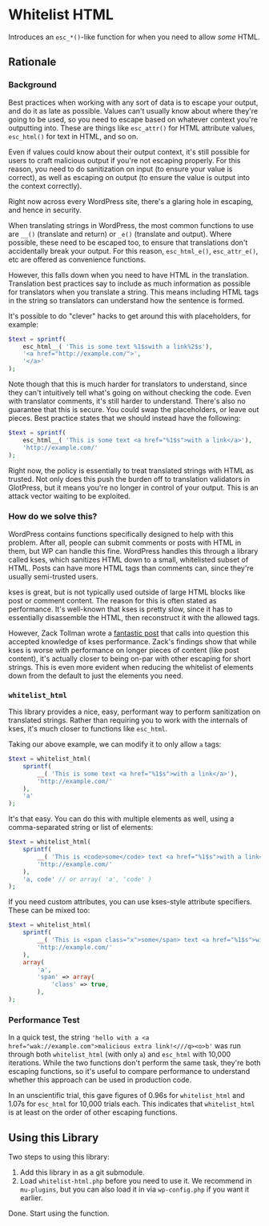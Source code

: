 # Whitelist HTML

Introduces an `esc_*()`-like function for when you need to allow *some* HTML.

## Rationale
### Background

Best practices when working with any sort of data is to escape your output, and
do it as late as possible. Values can't usually know about where they're going
to be used, so you need to escape based on whatever context you're
outputting into. These are things like `esc_attr()` for HTML attribute values,
`esc_html()` for text in HTML, and so on.

Even if values could know about their output context, it's still possible for
users to craft malicious output if you're not escaping properly. For this
reason, you need to do sanitization on input (to ensure your value is correct),
as well as escaping on output (to ensure the value is output into the context
correctly).

Right now across every WordPress site, there's a glaring hole in escaping, and
hence in security.

When translating strings in WordPress, the most common functions to use are
`__()` (translate and return) or `_e()` (translate and output). Where possible,
these need to be escaped too, to ensure that translations don't accidentally
break your output. For this reason, `esc_html_e()`, `esc_attr_e()`, etc are
offered as convenience functions.

However, this falls down when you need to have HTML in the translation.
Translation best practices say to include as much information as possible for
translators when you translate a string. This means including HTML tags in the
string so translators can understand how the sentence is formed.

It's possible to do "clever" hacks to get around this with placeholders,
for example:

```php
$text = sprintf(
	esc_html__( 'This is some text %1$swith a link%2$s'),
	'<a href="http://example.com/">',
	'</a>'
);
```

Note though that this is much harder for translators to understand, since they
can't intuitively tell what's going on without checking the code. Even with
translator comments, it's still harder to understand. There's also no guarantee
that this is secure. You could swap the placeholders, or leave out pieces. Best
practice states that we should instead have the following:

```php
$text = sprintf(
	esc_html__( 'This is some text <a href="%1$s">with a link</a>'),
	'http://example.com/'
);
```

Right now, the policy is essentially to treat translated strings with HTML as
trusted. Not only does this push the burden off to translation validators in
GlotPress, but it means you're no longer in control of your output. This is an
attack vector waiting to be exploited.


### How do we solve this?

WordPress contains functions specifically designed to help with this problem.
After all, people can submit comments or posts with HTML in them, but WP can
handle this fine. WordPress handles this through a library called kses, which
sanitizes HTML down to a small, whitelisted subset of HTML. Posts can have more
HTML tags than comments can, since they're usually semi-trusted users.

kses is great, but is not typically used outside of large HTML blocks like post
or comment content. The reason for this is often stated as performance. It's
well-known that kses is pretty slow, since it has to essentially disassemble the
HTML, then reconstruct it with the allowed tags.

However, Zack Tollman wrote a [fantastic post][tollmanz-kses] that calls into
question this accepted knowledge of kses performance. Zack's findings show that
while kses is worse with performance on longer pieces of content (like post
content), it's actually closer to being on-par with other escaping for short
strings. This is even more evident when reducing the whitelist of elements down
from the default to just the elements you need.

[tollmanz-kses]: https://www.tollmanz.com/wp-kses-performance/

### `whitelist_html`

This library provides a nice, easy, performant way to perform sanitization on
translated strings. Rather than requiring you to work with the internals of
kses, it's much closer to functions like `esc_html`.

Taking our above example, we can modify it to only allow `a` tags:

```php
$text = whitelist_html(
	sprintf(
		__( 'This is some text <a href="%1$s">with a link</a>'),
		'http://example.com/'
	),
	'a'
);
```

It's that easy. You can do this with multiple elements as well, using a
comma-separated string or list of elements:

```php
$text = whitelist_html(
	sprintf(
		__( 'This is <code>some</code> text <a href="%1$s">with a link</a>'),
		'http://example.com/'
	),
	'a, code' // or array( 'a', 'code' )
);
```

If you need custom attributes, you can use kses-style attribute specifiers.
These can be mixed too:

```php
$text = whitelist_html(
	sprintf(
		__( 'This is <span class="x">some</span> text <a href="%1$s">with a link</a>'),
		'http://example.com/'
	),
	array(
		'a',
		'span' => array(
			'class' => true,
		),
);
```


### Performance Test

In a quick test, the string
`'hello with a <a href="wak://example.com">malicious extra link!<///q><o>b'` was
run through both `whitelist_html` (with only `a`) and `esc_html` with 10,000
iterations. While the two functions don't perform the same task, they're both
escaping functions, so it's useful to compare performance to understand whether
this approach can be used in production code.

In an unscientific trial, this gave figures of 0.96s for `whitelist_html` and
1.07s for `esc_html` for 10,000 trials each. This indicates that
`whitelist_html` is at least on the order of other escaping functions.


## Using this Library

Two steps to using this library:

1. Add this library in as a git submodule.
2. Load `whitelist-html.php` before you need to use it. We recommend in
   `mu-plugins`, but you can also load it in via `wp-config.php` if you want it
   earlier.

Done. Start using the function.
